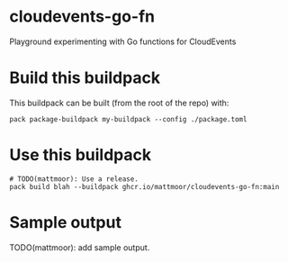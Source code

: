 # cloudevents-go-fn

Playground experimenting with Go functions for CloudEvents

# Build this buildpack

This buildpack can be built (from the root of the repo) with:

```shell
pack package-buildpack my-buildpack --config ./package.toml
```

# Use this buildpack

```shell
# TODO(mattmoor): Use a release.
pack build blah --buildpack ghcr.io/mattmoor/cloudevents-go-fn:main
```

# Sample output

TODO(mattmoor): add sample output.